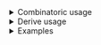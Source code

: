 <details>
<summary>Combinatoric usage</summary>

```no_run
# use bpaf::*;
#[derive(Debug, Clone)]
# #[allow(dead_code)]
pub struct Options {
    decision: Decision,
}

#[derive(Debug, Clone)]
pub enum Decision {
    Yes,
    No,
}

fn parse_decision() -> impl Parser<Decision> {
    long("decision")
        .help("Positive decision")
        .flag(Decision::Yes, Decision::No)
}

pub fn options() -> OptionParser<Options> {
    let decision = parse_decision();
    construct!(Options { decision }).to_options()
}
```

</details>
<details>
<summary>Derive usage</summary>

```no_run
# use bpaf::*;
#[derive(Debug, Clone, Bpaf)]
# #[allow(dead_code)]
#[bpaf(options)]
pub struct Options {
    #[bpaf(flag(Decision::Yes, Decision::No))]
    decision: Decision,
}

#[derive(Debug, Clone)]
pub enum Decision {
    Yes,
    No,
}
```

</details>
<details>
<summary>Examples</summary>


Presense of a long name is decoded into `Yes`
```console
% app --decision
Options { decision: Yes }
```

Absense is `No`
```console
% app 
Options { decision: No }
```

</details>

